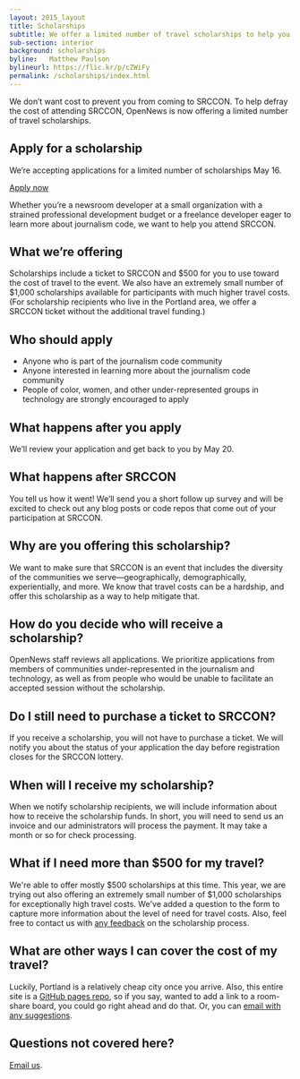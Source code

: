 ```yaml
---
layout: 2015_layout
title: Scholarships
subtitle: We offer a limited number of travel scholarships to help you make it to SRCCON.
sub-section: interior
background: scholarships
byline:   Matthew Paulson
bylineurl: https://flic.kr/p/cZWiFy
permalink: /scholarships/index.html
---
```

<p class="bodybig">We don&rsquo;t want cost to prevent you from coming to SRCCON. To help defray the cost of attending SRCCON, OpenNews is now offering a limited number of travel scholarships.</p>

<aside class="columns">
    <div class="col">
        <h2>Apply for a scholarship</h2>
        <p>We&rsquo;re accepting applications for a limited number of scholarships May 16.</p>
        <a href="https://docs.google.com/forms/d/1Sy4EcITk_W-yRZm95zB_2KFc71tawLkiDGG-gO-62FI/viewform" class="button">Apply now</a>
    </div>
</aside>

Whether you&rsquo;re a newsroom developer at a small organization with a strained professional development budget or a freelance developer eager to learn more about journalism code, we want to help you attend SRCCON.

## What we&rsquo;re offering
Scholarships include a ticket to SRCCON and $500 for you to use toward the cost of travel to the event. We also have an extremely small number of $1,000 scholarships available for participants with much higher travel costs. (For scholarship recipients who live in the Portland area, we offer a SRCCON ticket without the additional travel funding.)

## Who should apply
* Anyone who is part of the journalism code community
* Anyone interested in learning more about the journalism code community
* People of color, women, and other under-represented groups in technology are strongly encouraged to apply

## What happens after you apply
We&rsquo;ll review your application and get back to you by May 20.

## What happens after SRCCON
You tell us how it went! We&rsquo;ll send you a short follow up survey and will be excited to check out any blog posts or code repos that come out of your participation at SRCCON.

## Why are you offering this scholarship?
We want to make sure that SRCCON is an event that includes the diversity of the communities we serve&mdash;geographically, demographically, experientially, and more. We know that travel costs can be a hardship, and offer this scholarship as a way to help mitigate that.

## How do you decide who will receive a scholarship?
OpenNews staff reviews all applications. We prioritize applications from members of communities under-represented in the journalism and technology, as well as from people who would be unable to facilitate an accepted session without the scholarship.

## Do I still need to purchase a ticket to SRCCON?
If you receive a scholarship, you will not have to purchase a ticket. We will notify you about the status of your application the day before registration closes for the SRCCON lottery.

## When will I receive my scholarship?
When we notify scholarship recipients, we will include information about how to receive the scholarship funds. In short, you will need to send us an invoice and our administrators will process the payment. It may take a month or so for check processing.

## What if I need more than $500 for my travel?
We're able to offer mostly $500 scholarships at this time. This year, we are trying out also offering an extremely small number of $1,000 scholarships for exceptionally high travel costs. We've added a question to the form to capture more information about the level of need for travel costs. Also, feel free to contact us with [any feedback](erika@mozillafoundation.org) on the scholarship process.

## What are other ways I can cover the cost of my travel?
Luckily, Portland is a relatively cheap city once you arrive. Also, this entire site is a [GitHub pages repo](https://github.com/OpenNews/srccon), so if you say, wanted to add a link to a room-share board, you could go right ahead and do that. Or, you can [email with any suggestions](erika@mozillafoundation.org).

## Questions not covered here?
[Email us](srccon@opennews.org).
